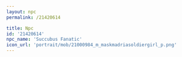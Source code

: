 ```yaml
---
layout: npc
permalink: /21420614

title: Npc
id: '21420614'
npc_name: 'Succubus Fanatic'
icon_url: 'portrait/mob/21000984_m_maskmadriasoldiergirl_p.png'
---
```

